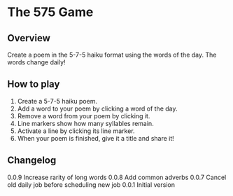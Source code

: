 # The 575 Game

## Overview

Create a poem in the 5-7-5 haiku format using the words of the day. The words change daily!

## How to play

1. Create a 5-7-5 haiku poem.
2. Add a word to your poem by clicking a word of the day.
3. Remove a word from your poem by clicking it.
4. Line markers show how many syllables remain.
5. Activate a line by clicking its line marker.
6. When your poem is finished, give it a title and share it!

## Changelog

0.0.9 Increase rarity of long words
0.0.8 Add common adverbs
0.0.7 Cancel old daily job before scheduling new job
0.0.1 Initial version

